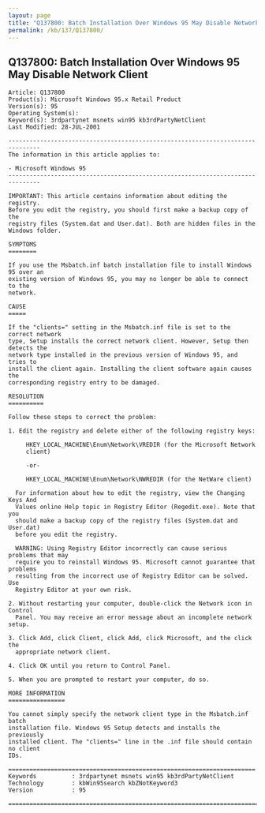 ```yaml
---
layout: page
title: "Q137800: Batch Installation Over Windows 95 May Disable Network Client"
permalink: /kb/137/Q137800/
---
```


## Q137800: Batch Installation Over Windows 95 May Disable Network Client

	Article: Q137800
	Product(s): Microsoft Windows 95.x Retail Product
	Version(s): 95
	Operating System(s): 
	Keyword(s): 3rdpartynet msnets win95 kb3rdPartyNetClient
	Last Modified: 28-JUL-2001
	
	-------------------------------------------------------------------------------
	The information in this article applies to:
	
	- Microsoft Windows 95 
	-------------------------------------------------------------------------------
	
	IMPORTANT: This article contains information about editing the registry.
	Before you edit the registry, you should first make a backup copy of the
	registry files (System.dat and User.dat). Both are hidden files in the
	Windows folder.
	
	SYMPTOMS
	========
	
	If you use the Msbatch.inf batch installation file to install Windows 95 over an
	existing version of Windows 95, you may no longer be able to connect to the
	network.
	
	CAUSE
	=====
	
	If the "clients=" setting in the Msbatch.inf file is set to the correct network
	type, Setup installs the correct network client. However, Setup then detects the
	network type installed in the previous version of Windows 95, and tries to
	install the client again. Installing the client software again causes the
	corresponding registry entry to be damaged.
	
	RESOLUTION
	==========
	
	Follow these steps to correct the problem:
	
	1. Edit the registry and delete either of the following registry keys:
	
	     HKEY_LOCAL_MACHINE\Enum\Network\VREDIR (for the Microsoft Network
	     client)
	
	     -or-
	
	     HKEY_LOCAL_MACHINE\Enum\Network\NWREDIR (for the NetWare client)
	
	  For information about how to edit the registry, view the Changing Keys And
	  Values online Help topic in Registry Editor (Regedit.exe). Note that you
	  should make a backup copy of the registry files (System.dat and User.dat)
	  before you edit the registry.
	
	  WARNING: Using Registry Editor incorrectly can cause serious problems that may
	  require you to reinstall Windows 95. Microsoft cannot guarantee that problems
	  resulting from the incorrect use of Registry Editor can be solved. Use
	  Registry Editor at your own risk.
	
	2. Without restarting your computer, double-click the Network icon in Control
	  Panel. You may receive an error message about an incomplete network setup.
	
	3. Click Add, click Client, click Add, click Microsoft, and the click the
	  appropriate network client.
	
	4. Click OK until you return to Control Panel.
	
	5. When you are prompted to restart your computer, do so.
	
	MORE INFORMATION
	================
	
	You cannot simply specify the network client type in the Msbatch.inf batch
	installation file. Windows 95 Setup detects and installs the previously
	installed client. The "clients=" line in the .inf file should contain no client
	IDs.
	
	======================================================================
	Keywords          : 3rdpartynet msnets win95 kb3rdPartyNetClient 
	Technology        : kbWin95search kbZNotKeyword3
	Version           : 95
	
	=============================================================================
	
